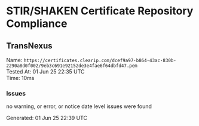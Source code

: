 # STIR/SHAKEN Certificate Repository Compliance

## TransNexus

Name: `https://certificates.clearip.com/dcef9a97-b864-43ac-830b-2290a8d0f002/9eb3c691e92152de3e4fae6f64dbfd47.pem`\
Tested At: 01 Jun 25 22:35 UTC\
Time: 10ms

### Issues

no warning, or error, or notice date level issues were found

Generated: 01 Jun 25 22:39 UTC